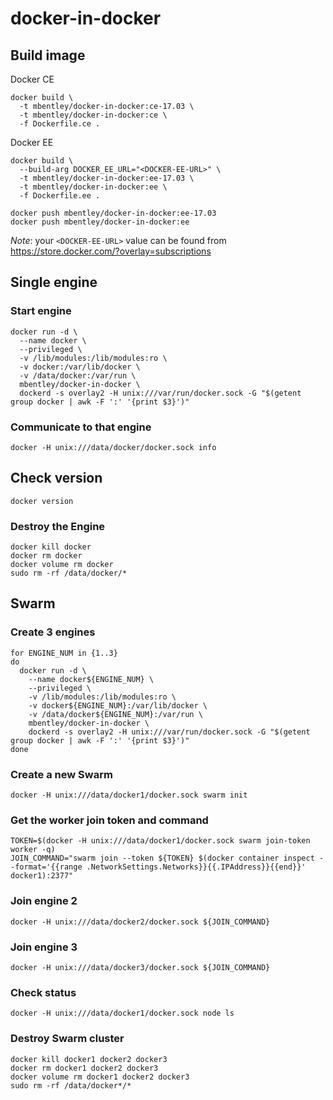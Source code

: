docker-in-docker
================

## Build image
Docker CE
```
docker build \
  -t mbentley/docker-in-docker:ce-17.03 \
  -t mbentley/docker-in-docker:ce \
  -f Dockerfile.ce .
```

Docker EE
```
docker build \
  --build-arg DOCKER_EE_URL="<DOCKER-EE-URL>" \
  -t mbentley/docker-in-docker:ee-17.03 \
  -t mbentley/docker-in-docker:ee \
  -f Dockerfile.ee .

docker push mbentley/docker-in-docker:ee-17.03
docker push mbentley/docker-in-docker:ee
```

*Note*: your `<DOCKER-EE-URL>` value can be found from https://store.docker.com/?overlay=subscriptions


## Single engine

### Start engine
```
docker run -d \
  --name docker \
  --privileged \
  -v /lib/modules:/lib/modules:ro \
  -v docker:/var/lib/docker \
  -v /data/docker:/var/run \
  mbentley/docker-in-docker \
  dockerd -s overlay2 -H unix:///var/run/docker.sock -G "$(getent group docker | awk -F ':' '{print $3}')"
```

### Communicate to that engine
```
docker -H unix:///data/docker/docker.sock info
```

## Check version
```
docker version
```

### Destroy the Engine
```
docker kill docker
docker rm docker
docker volume rm docker
sudo rm -rf /data/docker/*
```

## Swarm
### Create 3 engines
```
for ENGINE_NUM in {1..3}
do
  docker run -d \
    --name docker${ENGINE_NUM} \
    --privileged \
    -v /lib/modules:/lib/modules:ro \
    -v docker${ENGINE_NUM}:/var/lib/docker \
    -v /data/docker${ENGINE_NUM}:/var/run \
    mbentley/docker-in-docker \
    dockerd -s overlay2 -H unix:///var/run/docker.sock -G "$(getent group docker | awk -F ':' '{print $3}')"
done
```

### Create a new Swarm
```
docker -H unix:///data/docker1/docker.sock swarm init
```

### Get the worker join token and command
```
TOKEN=$(docker -H unix:///data/docker1/docker.sock swarm join-token worker -q)
JOIN_COMMAND="swarm join --token ${TOKEN} $(docker container inspect --format='{{range .NetworkSettings.Networks}}{{.IPAddress}}{{end}}' docker1):2377"
```

### Join engine 2
```
docker -H unix:///data/docker2/docker.sock ${JOIN_COMMAND}
```

### Join engine 3
```
docker -H unix:///data/docker3/docker.sock ${JOIN_COMMAND}
```

### Check status
```
docker -H unix:///data/docker1/docker.sock node ls
```

### Destroy Swarm cluster
```
docker kill docker1 docker2 docker3
docker rm docker1 docker2 docker3
docker volume rm docker1 docker2 docker3
sudo rm -rf /data/docker*/*
```
